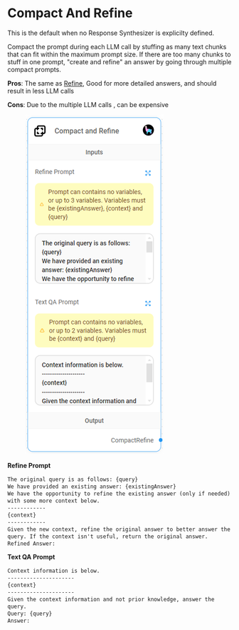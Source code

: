 # Compact And Refine

This is the default when no Response Synthesizer is explicilty defined.&#x20;

Compact the prompt during each LLM call by stuffing as many text chunks that can fit within the maximum prompt size. If there are too many chunks to stuff in one prompt, "create and refine" an answer by going through multiple compact prompts.

**Pros**: The same as [Refine](refine.md), Good for more detailed answers, and should result in less LLM calls

**Cons**: Due to the multiple LLM calls , can be expensive

<figure><img src="../../../.gitbook/assets/image (6) (1) (1) (1).png" alt=""><figcaption></figcaption></figure>

**Refine Prompt**

```markup
The original query is as follows: {query}
We have provided an existing answer: {existingAnswer}
We have the opportunity to refine the existing answer (only if needed) with some more context below.
------------
{context}
------------
Given the new context, refine the original answer to better answer the query. If the context isn't useful, return the original answer.
Refined Answer:
```

**Text QA Prompt**

```
Context information is below.
---------------------
{context}
---------------------
Given the context information and not prior knowledge, answer the query.
Query: {query}
Answer:
```
